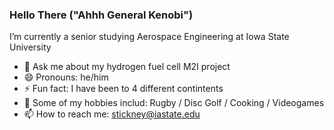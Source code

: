 ### Hello There ("Ahhh General Kenobi")

I’m currently a senior studying Aerospace Engineering at Iowa State University

- 💬 Ask me about my hydrogen fuel cell M2I project
- 😄 Pronouns: he/him
- ⚡ Fun fact: I have been to 4 different contintents 
- 🔭 Some of my hobbies includ: Rugby / Disc Golf / Cooking / Videogames 
- 📫 How to reach me: stickney@iastate.edu
<!--
**BStickney/BStickney** is a ✨ _special_ ✨ repository because its `README.md` (this file) appears on your GitHub profile.

Here are some ideas to get you started:

- 🔭 I’m currently working on ...
- 🌱 I’m currently learning ...
- 👯 I’m looking to collaborate on ...
- 🤔 I’m looking for help with ...
- 💬 Ask me about ...
- 📫 How to reach me: ...
- 😄 Pronouns: ...
- ⚡ Fun fact: ...
-->
